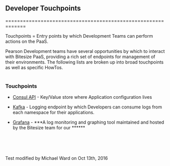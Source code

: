 ## Developer Touchpoints
=============================================================

Touchpoints = Entry points by which Development Teams can perform actions on the PaaS.

Pearson Development teams have several opportunities by which to interact with Bitesize PaaS, providing a rich set of endpoints for management of their environments. The following lists are broken up into broad touchpoints as well as specific HowTos.
<br><br>
### Touchpoints

 * [Consul API](/working-with-consul.html) - Key/Value store where Application configuration lives

 * [Kafka](/working-with-kafka.html) - Logging endpoint by which Developers can consume logs from each namespace for their applications.

 * [Grafana](/working-with-grafana.html) - ***A log monitoring and graphing tool maintained and hosted by the Bitesize team for our ******


<br>

<br><br>
Test modified by  Michael Ward on Oct 13th, 2016
